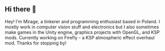 ## Hi there 👋

Hey! I'm Mirage, a tinkerer and programming enthusiast based in Poland. I mostly work in computer vision stuff and electronics but I also sometimes make games in the Unity engine, graphics projects with OpenGL, and KSP mods. Currently working on Firefly - a KSP atmospheric effect overhaul mod. Thanks for stopping by!

<!--
**M1rageDev/M1rageDev** is a ✨ _special_ ✨ repository because its `README.md` (this file) appears on your GitHub profile.

Here are some ideas to get you started:

- 🔭 I’m currently working on ...
- 🌱 I’m currently learning ...
- 👯 I’m looking to collaborate on ...
- 🤔 I’m looking for help with ...
- 💬 Ask me about ...
- 📫 How to reach me: ...
- 😄 Pronouns: ...
- ⚡ Fun fact: ...
-->
